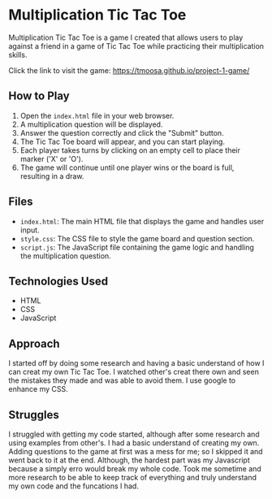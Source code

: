 # Multiplication Tic Tac Toe


Multiplication Tic Tac Toe is a game I created that allows users to play against a friend in a game of Tic Tac Toe while practicing their multiplication skills.

Click the link to visit the game:
https://tmoosa.github.io/project-1-game/

## How to Play

1. Open the `index.html` file in your web browser.
2. A multiplication question will be displayed.
3. Answer the question correctly and click the "Submit" button.
4. The Tic Tac Toe board will appear, and you can start playing.
5. Each player takes turns by clicking on an empty cell to place their marker ('X' or 'O').
6. The game will continue until one player wins or the board is full, resulting in a draw.

## Files

- `index.html`: The main HTML file that displays the game and handles user input.
- `style.css`: The CSS file to style the game board and question section.
- `script.js`: The JavaScript file containing the game logic and handling the multiplication question.

## Technologies Used

- HTML
- CSS
- JavaScript


## Approach
I started off by doing some research and having a basic understand of how I can creat my own Tic Tac Toe. I watched other's creat there own and seen the mistakes they made and was able to avoid them. I use google to enhance my CSS.



## Struggles
I struggled with getting my code started, although after some research and using examples from other's. I had a basic understand of creating my own. Adding questions to the game at first was a mess for me; so I skipped it and went back to it at the end. Although, the hardest part was my Javascript because a simply erro would break my whole code. Took me sometime and more research to be able to keep track of everything and truly understand my own code and the funcations I had.